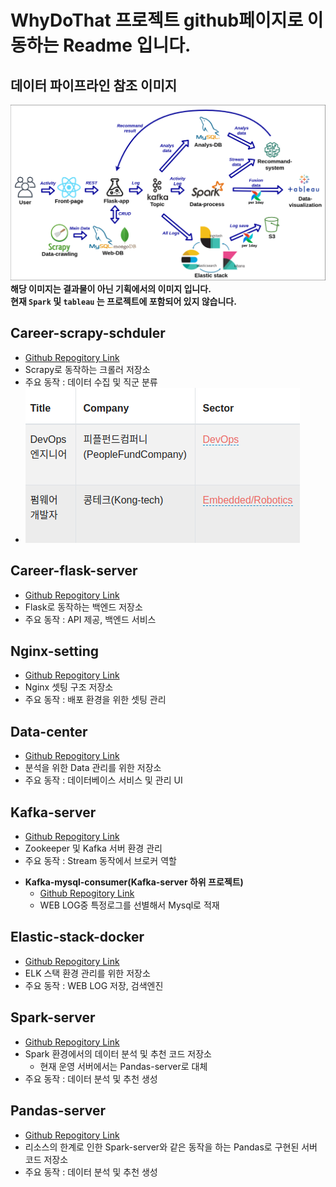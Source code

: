 # WhyDoThat 프로젝트 github페이지로 이동하는 Readme 입니다.
## 데이터 파이프라인 참조 이미지
![pipeline](img/pipeline.png)
**해당 이미지는 결과물이 아닌 기획에서의 이미지 입니다.**    
**현재 `Spark` 및 `tableau` 는 프로젝트에 포함되어 있지 않습니다.**
## Career-scrapy-schduler
* [Github Repogitory Link](https://github.com/WhyDoThat-career/career-scrapy-schduler)
* Scrapy로 동작하는 크롤러 저장소
* 주요 동작 : 데이터 수집 및 직군 분류
* ![admin_image](img/admin_img.png)

## Career-flask-server
* [Github Repogitory Link](https://github.com/WhyDoThat-career/career-flask-server)
* Flask로 동작하는 백엔드 저장소
* 주요 동작 : API 제공, 백엔드 서비스

## Nginx-setting
* [Github Repogitory Link](https://github.com/WhyDoThat-career/nginx-setting)
* Nginx 셋팅 구조 저장소
* 주요 동작 : 배포 환경을 위한 셋팅 관리

## Data-center
* [Github Repogitory Link](https://github.com/WhyDoThat-career/Data-center)
* 분석을 위한 Data 관리를 위한 저장소
* 주요 동작 : 데이터베이스 서비스 및 관리 UI

## Kafka-server
* [Github Repogitory Link](https://github.com/WhyDoThat-career/Kafka-server)
* Zookeeper 및 Kafka 서버 환경 관리
* 주요 동작 : Stream 동작에서 브로커 역할    
- **Kafka-mysql-consumer(Kafka-server 하위 프로젝트)**
    + [Github Repogitory Link](https://github.com/WhyDoThat-career/Kafka-mysql-consumer)
    + WEB LOG중 특정로그를 선별해서 Mysql로 적재

## Elastic-stack-docker
* [Github Repogitory Link](https://github.com/WhyDoThat-career/Elastic-stack-docker)
* ELK 스택 환경 관리를 위한 저장소
* 주요 동작 : WEB LOG 저장, 검색엔진

## Spark-server
* [Github Repogitory Link](https://github.com/WhyDoThat-career/Spark-server)
* Spark 환경에서의 데이터 분석 및 추천 코드 저장소
  * 현재 운영 서버에서는 Pandas-server로 대체
* 주요 동작 : 데이터 분석 및 추천 생성

## Pandas-server
* [Github Repogitory Link](https://github.com/WhyDoThat-career/Pandas-server)
* 리소스의 한계로 인한 Spark-server와 같은 동작을 하는 Pandas로 구현된 서버 코드 저장소
* 주요 동작 : 데이터 분석 및 추천 생성
